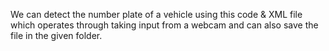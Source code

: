 We can detect the number plate of a vehicle using this code & XML file which operates through taking input from a webcam and can also save the file in the given folder.
